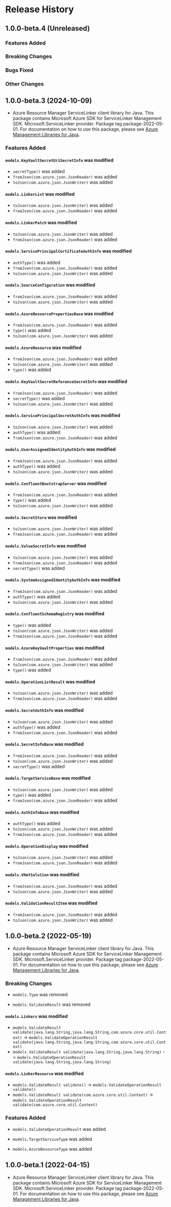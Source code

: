 # Release History

## 1.0.0-beta.4 (Unreleased)

### Features Added

### Breaking Changes

### Bugs Fixed

### Other Changes

## 1.0.0-beta.3 (2024-10-09)

- Azure Resource Manager ServiceLinker client library for Java. This package contains Microsoft Azure SDK for ServiceLinker Management SDK. Microsoft.ServiceLinker provider. Package tag package-2022-05-01. For documentation on how to use this package, please see [Azure Management Libraries for Java](https://aka.ms/azsdk/java/mgmt).

### Features Added

#### `models.KeyVaultSecretUriSecretInfo` was modified

* `secretType()` was added
* `fromJson(com.azure.json.JsonReader)` was added
* `toJson(com.azure.json.JsonWriter)` was added

#### `models.LinkerList` was modified

* `toJson(com.azure.json.JsonWriter)` was added
* `fromJson(com.azure.json.JsonReader)` was added

#### `models.LinkerPatch` was modified

* `toJson(com.azure.json.JsonWriter)` was added
* `fromJson(com.azure.json.JsonReader)` was added

#### `models.ServicePrincipalCertificateAuthInfo` was modified

* `authType()` was added
* `fromJson(com.azure.json.JsonReader)` was added
* `toJson(com.azure.json.JsonWriter)` was added

#### `models.SourceConfiguration` was modified

* `fromJson(com.azure.json.JsonReader)` was added
* `toJson(com.azure.json.JsonWriter)` was added

#### `models.AzureResourcePropertiesBase` was modified

* `fromJson(com.azure.json.JsonReader)` was added
* `type()` was added
* `toJson(com.azure.json.JsonWriter)` was added

#### `models.AzureResource` was modified

* `fromJson(com.azure.json.JsonReader)` was added
* `toJson(com.azure.json.JsonWriter)` was added
* `type()` was added

#### `models.KeyVaultSecretReferenceSecretInfo` was modified

* `fromJson(com.azure.json.JsonReader)` was added
* `secretType()` was added
* `toJson(com.azure.json.JsonWriter)` was added

#### `models.ServicePrincipalSecretAuthInfo` was modified

* `toJson(com.azure.json.JsonWriter)` was added
* `authType()` was added
* `fromJson(com.azure.json.JsonReader)` was added

#### `models.UserAssignedIdentityAuthInfo` was modified

* `fromJson(com.azure.json.JsonReader)` was added
* `authType()` was added
* `toJson(com.azure.json.JsonWriter)` was added

#### `models.ConfluentBootstrapServer` was modified

* `fromJson(com.azure.json.JsonReader)` was added
* `type()` was added
* `toJson(com.azure.json.JsonWriter)` was added

#### `models.SecretStore` was modified

* `toJson(com.azure.json.JsonWriter)` was added
* `fromJson(com.azure.json.JsonReader)` was added

#### `models.ValueSecretInfo` was modified

* `toJson(com.azure.json.JsonWriter)` was added
* `fromJson(com.azure.json.JsonReader)` was added
* `secretType()` was added

#### `models.SystemAssignedIdentityAuthInfo` was modified

* `fromJson(com.azure.json.JsonReader)` was added
* `authType()` was added
* `toJson(com.azure.json.JsonWriter)` was added

#### `models.ConfluentSchemaRegistry` was modified

* `type()` was added
* `toJson(com.azure.json.JsonWriter)` was added
* `fromJson(com.azure.json.JsonReader)` was added

#### `models.AzureKeyVaultProperties` was modified

* `fromJson(com.azure.json.JsonReader)` was added
* `toJson(com.azure.json.JsonWriter)` was added
* `type()` was added

#### `models.OperationListResult` was modified

* `toJson(com.azure.json.JsonWriter)` was added
* `fromJson(com.azure.json.JsonReader)` was added

#### `models.SecretAuthInfo` was modified

* `toJson(com.azure.json.JsonWriter)` was added
* `authType()` was added
* `fromJson(com.azure.json.JsonReader)` was added

#### `models.SecretInfoBase` was modified

* `fromJson(com.azure.json.JsonReader)` was added
* `toJson(com.azure.json.JsonWriter)` was added
* `secretType()` was added

#### `models.TargetServiceBase` was modified

* `toJson(com.azure.json.JsonWriter)` was added
* `type()` was added
* `fromJson(com.azure.json.JsonReader)` was added

#### `models.AuthInfoBase` was modified

* `authType()` was added
* `toJson(com.azure.json.JsonWriter)` was added
* `fromJson(com.azure.json.JsonReader)` was added

#### `models.OperationDisplay` was modified

* `toJson(com.azure.json.JsonWriter)` was added
* `fromJson(com.azure.json.JsonReader)` was added

#### `models.VNetSolution` was modified

* `fromJson(com.azure.json.JsonReader)` was added
* `toJson(com.azure.json.JsonWriter)` was added

#### `models.ValidationResultItem` was modified

* `fromJson(com.azure.json.JsonReader)` was added
* `toJson(com.azure.json.JsonWriter)` was added

## 1.0.0-beta.2 (2022-05-19)

- Azure Resource Manager ServiceLinker client library for Java. This package contains Microsoft Azure SDK for ServiceLinker Management SDK. Microsoft.ServiceLinker provider. Package tag package-2022-05-01. For documentation on how to use this package, please see [Azure Management Libraries for Java](https://aka.ms/azsdk/java/mgmt).

### Breaking Changes

* `models.Type` was removed

* `models.ValidateResult` was removed

#### `models.Linkers` was modified

* `models.ValidateResult validate(java.lang.String,java.lang.String,com.azure.core.util.Context)` -> `models.ValidateOperationResult validate(java.lang.String,java.lang.String,com.azure.core.util.Context)`
* `models.ValidateResult validate(java.lang.String,java.lang.String)` -> `models.ValidateOperationResult validate(java.lang.String,java.lang.String)`

#### `models.LinkerResource` was modified

* `models.ValidateResult validate()` -> `models.ValidateOperationResult validate()`
* `models.ValidateResult validate(com.azure.core.util.Context)` -> `models.ValidateOperationResult validate(com.azure.core.util.Context)`

### Features Added

* `models.ValidateOperationResult` was added

* `models.TargetServiceType` was added

* `models.AzureResourceType` was added

## 1.0.0-beta.1 (2022-04-15)

- Azure Resource Manager ServiceLinker client library for Java. This package contains Microsoft Azure SDK for ServiceLinker Management SDK. Microsoft.ServiceLinker provider. Package tag package-2022-05-01. For documentation on how to use this package, please see [Azure Management Libraries for Java](https://aka.ms/azsdk/java/mgmt).
